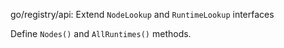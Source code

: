 go/registry/api: Extend `NodeLookup` and `RuntimeLookup` interfaces

Define `Nodes()` and `AllRuntimes()` methods.
